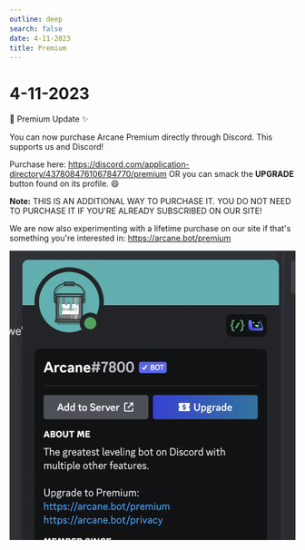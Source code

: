 ```yaml
---
outline: deep
search: false
date: 4-11-2023
title: Premium
---
```


# 4-11-2023

:tada: Premium Update :sparkles:

You can now purchase Arcane Premium directly through Discord. This supports us and Discord!

Purchase here: <https://discord.com/application-directory/437808476106784770/premium> OR you can smack the **UPGRADE** button found on its profile. :smile:

**Note:** THIS IS AN ADDITIONAL WAY TO PURCHASE IT. YOU DO NOT NEED TO PURCHASE IT IF YOU'RE ALREADY SUBSCRIBED ON OUR SITE!

We are now also experimenting with a lifetime purchase on our site if that's something you're interested in: <https://arcane.bot/premium>

![In app subscription](./in-app-sub.png)
